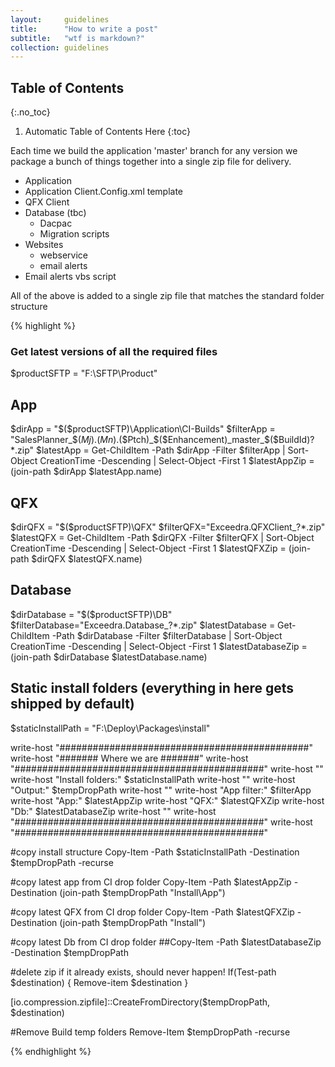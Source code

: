 ```yaml
---
layout:     guidelines
title:      "How to write a post"
subtitle:   "wtf is markdown?"
collection: guidelines
---
```


## Table of Contents
{:.no_toc}

1. Automatic Table of Contents Here
{:toc}

Each time we build the application 'master' branch for any version we package a bunch of things together into a single zip file for delivery.

- Application
- Application Client.Config.xml template
- QFX Client
- Database (tbc)
  - Dacpac
  - Migration scripts
- Websites
    - webservice
    - email alerts
- Email alerts vbs script

All of the above is added to a single zip file that matches the standard folder structure


{% highlight %}


### Get latest versions of all the required files
$productSFTP = "F:\SFTP\Product"

## App
$dirApp = "$($productSFTP)\Application\CI-Builds\"
$filterApp = "SalesPlanner_$($Mj).$($Mn).$($Ptch)_$($Enhancement)_master_$($BuildId)?*.zip"
$latestApp = Get-ChildItem -Path $dirApp -Filter $filterApp | Sort-Object CreationTime  -Descending | Select-Object -First 1
$latestAppZip = (join-path $dirApp $latestApp.name)

## QFX
$dirQFX = "$($productSFTP)\QFX\"
$filterQFX="Exceedra.QFXClient_?*.zip"
$latestQFX = Get-ChildItem -Path $dirQFX -Filter $filterQFX | Sort-Object CreationTime  -Descending | Select-Object -First 1
$latestQFXZip = (join-path $dirQFX $latestQFX.name)

## Database
$dirDatabase = "$($productSFTP)\DB\"
$filterDatabase="Exceedra.Database_?\*.zip"
$latestDatabase = Get-ChildItem -Path $dirDatabase -Filter $filterDatabase | Sort-Object CreationTime  -Descending | Select-Object -First 1
$latestDatabaseZip = (join-path $dirDatabase $latestDatabase.name)


## Static install folders (everything in here gets shipped by default)
$staticInstallPath = "F:\Deploy\Packages\install"

write-host "#############################################"
write-host "#######          Where we are         #######"
write-host "#############################################"
write-host ""
write-host "Install folders:" $staticInstallPath
write-host ""
write-host "Output:" $tempDropPath
write-host ""
write-host "App filter:" $filterApp
write-host "App:" $latestAppZip
write-host "QFX:" $latestQFXZip
write-host "Db:" $latestDatabaseZip
write-host ""
write-host "#############################################"
write-host "#############################################"


#copy install structure
Copy-Item -Path $staticInstallPath -Destination $tempDropPath  -recurse

#copy latest app from CI drop folder
Copy-Item -Path $latestAppZip -Destination (join-path $tempDropPath "Install\App\")

#copy latest QFX from CI drop folder
Copy-Item -Path $latestQFXZip -Destination (join-path $tempDropPath "Install\")

#copy latest Db from CI drop folder
##Copy-Item -Path $latestDatabaseZip -Destination $tempDropPath



#delete zip if it already exists, should never happen!
If(Test-path $destination)
{
	Remove-item $destination
}

[io.compression.zipfile]::CreateFromDirectory($tempDropPath, $destination)


#Remove Build temp folders
Remove-Item  $tempDropPath -recurse

{% endhighlight %}
